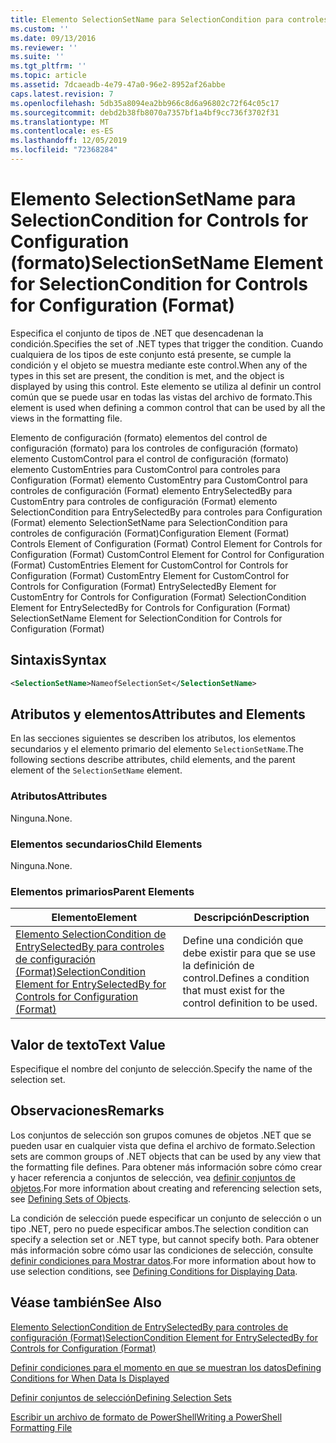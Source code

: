 ```yaml
---
title: Elemento SelectionSetName para SelectionCondition para controles de configuración (Format) | Microsoft Docs
ms.custom: ''
ms.date: 09/13/2016
ms.reviewer: ''
ms.suite: ''
ms.tgt_pltfrm: ''
ms.topic: article
ms.assetid: 7dcaeadb-4e79-47a0-96e2-8952af26abbe
caps.latest.revision: 7
ms.openlocfilehash: 5db35a8094ea2bb966c8d6a96802c72f64c05c17
ms.sourcegitcommit: debd2b38fb8070a7357bf1a4bf9cc736f3702f31
ms.translationtype: MT
ms.contentlocale: es-ES
ms.lasthandoff: 12/05/2019
ms.locfileid: "72368284"
---
```

# <a name="selectionsetname-element-for-selectioncondition-for-controls-for-configuration-format"></a><span data-ttu-id="cb8b8-102">Elemento SelectionSetName para SelectionCondition for Controls for Configuration (formato)</span><span class="sxs-lookup"><span data-stu-id="cb8b8-102">SelectionSetName Element for SelectionCondition for Controls for Configuration (Format)</span></span>

<span data-ttu-id="cb8b8-103">Especifica el conjunto de tipos de .NET que desencadenan la condición.</span><span class="sxs-lookup"><span data-stu-id="cb8b8-103">Specifies the set of .NET types that trigger the condition.</span></span> <span data-ttu-id="cb8b8-104">Cuando cualquiera de los tipos de este conjunto está presente, se cumple la condición y el objeto se muestra mediante este control.</span><span class="sxs-lookup"><span data-stu-id="cb8b8-104">When any of the types in this set are present, the condition is met, and the object is displayed by using this control.</span></span> <span data-ttu-id="cb8b8-105">Este elemento se utiliza al definir un control común que se puede usar en todas las vistas del archivo de formato.</span><span class="sxs-lookup"><span data-stu-id="cb8b8-105">This element is used when defining a common control that can be used by all the views in the formatting file.</span></span>

<span data-ttu-id="cb8b8-106">Elemento de configuración (formato) elementos del control de configuración (formato) para los controles de configuración (formato) elemento CustomControl para el control de configuración (formato) elemento CustomEntries para CustomControl para controles para Configuration (Format) elemento CustomEntry para CustomControl para controles de configuración (Format) elemento EntrySelectedBy para CustomEntry para controles de configuración (Format) elemento SelectionCondition para EntrySelectedBy para controles para Configuration (Format) elemento SelectionSetName para SelectionCondition para controles de configuración (Format)</span><span class="sxs-lookup"><span data-stu-id="cb8b8-106">Configuration Element (Format) Controls Element of Configuration (Format) Control Element for Controls for Configuration (Format) CustomControl Element for Control for Configuration (Format) CustomEntries Element for CustomControl for Controls for Configuration (Format) CustomEntry Element for CustomControl for Controls for Configuration (Format) EntrySelectedBy Element for CustomEntry for Controls for Configuration (Format) SelectionCondition Element for EntrySelectedBy for Controls for Configuration (Format) SelectionSetName Element for SelectionCondition for Controls for Configuration (Format)</span></span>

## <a name="syntax"></a><span data-ttu-id="cb8b8-107">Sintaxis</span><span class="sxs-lookup"><span data-stu-id="cb8b8-107">Syntax</span></span>

```xml
<SelectionSetName>NameofSelectionSet</SelectionSetName>
```

## <a name="attributes-and-elements"></a><span data-ttu-id="cb8b8-108">Atributos y elementos</span><span class="sxs-lookup"><span data-stu-id="cb8b8-108">Attributes and Elements</span></span>

<span data-ttu-id="cb8b8-109">En las secciones siguientes se describen los atributos, los elementos secundarios y el elemento primario del elemento `SelectionSetName`.</span><span class="sxs-lookup"><span data-stu-id="cb8b8-109">The following sections describe attributes, child elements, and the parent element of the `SelectionSetName` element.</span></span>

### <a name="attributes"></a><span data-ttu-id="cb8b8-110">Atributos</span><span class="sxs-lookup"><span data-stu-id="cb8b8-110">Attributes</span></span>

<span data-ttu-id="cb8b8-111">Ninguna.</span><span class="sxs-lookup"><span data-stu-id="cb8b8-111">None.</span></span>

### <a name="child-elements"></a><span data-ttu-id="cb8b8-112">Elementos secundarios</span><span class="sxs-lookup"><span data-stu-id="cb8b8-112">Child Elements</span></span>

<span data-ttu-id="cb8b8-113">Ninguna.</span><span class="sxs-lookup"><span data-stu-id="cb8b8-113">None.</span></span>

### <a name="parent-elements"></a><span data-ttu-id="cb8b8-114">Elementos primarios</span><span class="sxs-lookup"><span data-stu-id="cb8b8-114">Parent Elements</span></span>

|<span data-ttu-id="cb8b8-115">Elemento</span><span class="sxs-lookup"><span data-stu-id="cb8b8-115">Element</span></span>|<span data-ttu-id="cb8b8-116">Descripción</span><span class="sxs-lookup"><span data-stu-id="cb8b8-116">Description</span></span>|
|-------------|-----------------|
|[<span data-ttu-id="cb8b8-117">Elemento SelectionCondition de EntrySelectedBy para controles de configuración (Format)</span><span class="sxs-lookup"><span data-stu-id="cb8b8-117">SelectionCondition Element for EntrySelectedBy for Controls for Configuration (Format)</span></span>](./selectioncondition-element-for-entryselectedby-for-controls-for-configuration-format.md)|<span data-ttu-id="cb8b8-118">Define una condición que debe existir para que se use la definición de control.</span><span class="sxs-lookup"><span data-stu-id="cb8b8-118">Defines a condition that must exist for the control definition to be used.</span></span>|

## <a name="text-value"></a><span data-ttu-id="cb8b8-119">Valor de texto</span><span class="sxs-lookup"><span data-stu-id="cb8b8-119">Text Value</span></span>

<span data-ttu-id="cb8b8-120">Especifique el nombre del conjunto de selección.</span><span class="sxs-lookup"><span data-stu-id="cb8b8-120">Specify the name of the selection set.</span></span>

## <a name="remarks"></a><span data-ttu-id="cb8b8-121">Observaciones</span><span class="sxs-lookup"><span data-stu-id="cb8b8-121">Remarks</span></span>

<span data-ttu-id="cb8b8-122">Los conjuntos de selección son grupos comunes de objetos .NET que se pueden usar en cualquier vista que defina el archivo de formato.</span><span class="sxs-lookup"><span data-stu-id="cb8b8-122">Selection sets are common groups of .NET objects that can be used by any view that the formatting file defines.</span></span> <span data-ttu-id="cb8b8-123">Para obtener más información sobre cómo crear y hacer referencia a conjuntos de selección, vea [definir conjuntos de objetos](./defining-selection-sets.md).</span><span class="sxs-lookup"><span data-stu-id="cb8b8-123">For more information about creating and referencing selection sets, see [Defining Sets of Objects](./defining-selection-sets.md).</span></span>

<span data-ttu-id="cb8b8-124">La condición de selección puede especificar un conjunto de selección o un tipo .NET, pero no puede especificar ambos.</span><span class="sxs-lookup"><span data-stu-id="cb8b8-124">The selection condition can specify a selection set or .NET type, but cannot specify both.</span></span> <span data-ttu-id="cb8b8-125">Para obtener más información sobre cómo usar las condiciones de selección, consulte [definir condiciones para Mostrar datos](./defining-conditions-for-displaying-data.md).</span><span class="sxs-lookup"><span data-stu-id="cb8b8-125">For more information about how to use selection conditions, see [Defining Conditions for Displaying Data](./defining-conditions-for-displaying-data.md).</span></span>

## <a name="see-also"></a><span data-ttu-id="cb8b8-126">Véase también</span><span class="sxs-lookup"><span data-stu-id="cb8b8-126">See Also</span></span>

[<span data-ttu-id="cb8b8-127">Elemento SelectionCondition de EntrySelectedBy para controles de configuración (Format)</span><span class="sxs-lookup"><span data-stu-id="cb8b8-127">SelectionCondition Element for EntrySelectedBy for Controls for Configuration (Format)</span></span>](./selectioncondition-element-for-entryselectedby-for-controls-for-configuration-format.md)

[<span data-ttu-id="cb8b8-128">Definir condiciones para el momento en que se muestran los datos</span><span class="sxs-lookup"><span data-stu-id="cb8b8-128">Defining Conditions for When Data Is Displayed</span></span>](./defining-conditions-for-displaying-data.md)

[<span data-ttu-id="cb8b8-129">Definir conjuntos de selección</span><span class="sxs-lookup"><span data-stu-id="cb8b8-129">Defining Selection Sets</span></span>](./defining-selection-sets.md)

[<span data-ttu-id="cb8b8-130">Escribir un archivo de formato de PowerShell</span><span class="sxs-lookup"><span data-stu-id="cb8b8-130">Writing a PowerShell Formatting File</span></span>](./writing-a-powershell-formatting-file.md)
